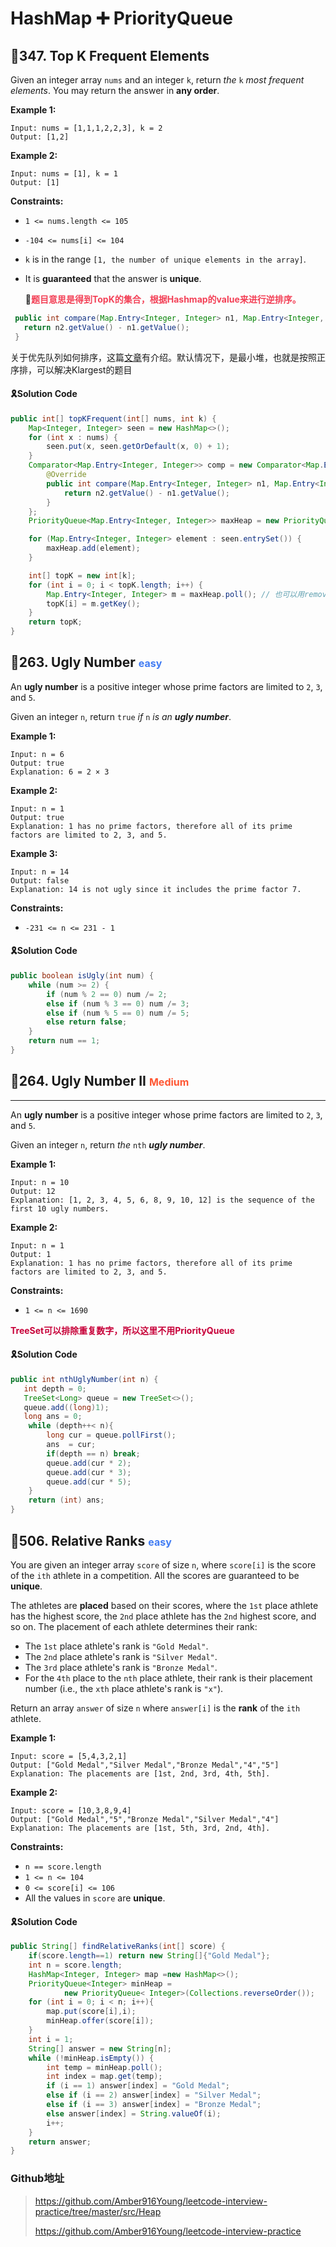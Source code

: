 # HashMap ➕ PriorityQueue

## 💙347. Top K Frequent Elements

Given an integer array `nums` and an integer `k`, return *the* `k` *most frequent elements*. You may return the answer in **any order**.

**Example 1:**

```
Input: nums = [1,1,1,2,2,3], k = 2
Output: [1,2]
```

**Example 2:**

```
Input: nums = [1], k = 1
Output: [1]
```

**Constraints:**

- `1 <= nums.length <= 105`

- `-104 <= nums[i] <= 104`

- `k` is in the range `[1, the number of unique elements in the array]`.

- It is **guaranteed** that the answer is **unique**.

  

  📝**<font color="#F34157">题目意思是得到TopK的集合，根据Hashmap的value来进行逆排序。</font>**

```java
 public int compare(Map.Entry<Integer, Integer> n1, Map.Entry<Integer, Integer> n2) {
   return n2.getValue() - n1.getValue();
 }
```

关于优先队列如何排序，这篇[文章](https://www.youngbird97.top/view/detail/id/82224/category/article)有介绍。默认情况下，是最小堆，也就是按照正序排，可以解决Klargest的题目

#### 🎗Solution Code

```java
public int[] topKFrequent(int[] nums, int k) {
    Map<Integer, Integer> seen = new HashMap<>();
    for (int x : nums) {
        seen.put(x, seen.getOrDefault(x, 0) + 1);
    }
    Comparator<Map.Entry<Integer, Integer>> comp = new Comparator<Map.Entry<Integer, Integer>>() {
        @Override
        public int compare(Map.Entry<Integer, Integer> n1, Map.Entry<Integer, Integer> n2) {
            return n2.getValue() - n1.getValue();
        }
    };
    PriorityQueue<Map.Entry<Integer, Integer>> maxHeap = new PriorityQueue<Map.Entry<Integer, Integer>>(comp);

    for (Map.Entry<Integer, Integer> element : seen.entrySet()) {
        maxHeap.add(element);
    }

    int[] topK = new int[k];
    for (int i = 0; i < topK.length; i++) {
        Map.Entry<Integer, Integer> m = maxHeap.poll(); // 也可以用remove
        topK[i] = m.getKey();
    }
    return topK;
}
```

## 💙263. Ugly Number <font color=#417CF3 size=3>easy</font>

An **ugly number** is a positive integer whose prime factors are limited to `2`, `3`, and `5`.

Given an integer `n`, return `true` *if* `n` *is an **ugly number***.

**Example 1:**

```
Input: n = 6
Output: true
Explanation: 6 = 2 × 3
```

**Example 2:**

```
Input: n = 1
Output: true
Explanation: 1 has no prime factors, therefore all of its prime factors are limited to 2, 3, and 5.
```

**Example 3:**

```
Input: n = 14
Output: false
Explanation: 14 is not ugly since it includes the prime factor 7.		
```

**Constraints:**

- `-231 <= n <= 231 - 1`

#### 🎗Solution Code

```java
public boolean isUgly(int num) {
    while (num >= 2) {
        if (num % 2 == 0) num /= 2;
        else if (num % 3 == 0) num /= 3;
        else if (num % 5 == 0) num /= 5;
        else return false;
    }
    return num == 1;
}
```

## 💙264. Ugly Number II <font color=#FF5733 size=3>Medium</font>

****

An **ugly number** is a positive integer whose prime factors are limited to `2`, `3`, and `5`.

Given an integer `n`, return *the* `nth` ***ugly number***.

**Example 1:**

```
Input: n = 10
Output: 12
Explanation: [1, 2, 3, 4, 5, 6, 8, 9, 10, 12] is the sequence of the first 10 ugly numbers.
```

**Example 2:**

```
Input: n = 1
Output: 1
Explanation: 1 has no prime factors, therefore all of its prime factors are limited to 2, 3, and 5.
```

**Constraints:**

- `1 <= n <= 1690`

**<font color = "#C70039">TreeSet可以排除重复数字，所以这里不用PriorityQueue</font>**

#### 🎗Solution Code

```java
public int nthUglyNumber(int n) {
   int depth = 0;
   TreeSet<Long> queue = new TreeSet<>();
   queue.add((long)1);
   long ans = 0;
    while (depth++< n){
        long cur = queue.pollFirst();
        ans  = cur;
        if(depth == n) break;
        queue.add(cur * 2);
        queue.add(cur * 3);
        queue.add(cur * 5);
    }
    return (int) ans;
}
```

## 🥇506. Relative Ranks <font color=#417CF3 size=3>easy</font>

You are given an integer array `score` of size `n`, where `score[i]` is the score of the `ith` athlete in a competition. All the scores are guaranteed to be **unique**.

The athletes are **placed** based on their scores, where the `1st` place athlete has the highest score, the `2nd` place athlete has the `2nd` highest score, and so on. The placement of each athlete determines their rank:

- The `1st` place athlete's rank is `"Gold Medal"`.
- The `2nd` place athlete's rank is `"Silver Medal"`.
- The `3rd` place athlete's rank is `"Bronze Medal"`.
- For the `4th` place to the `nth` place athlete, their rank is their placement number (i.e., the `xth` place athlete's rank is `"x"`).

Return an array `answer` of size `n` where `answer[i]` is the **rank** of the `ith` athlete.

**Example 1:**

```
Input: score = [5,4,3,2,1]
Output: ["Gold Medal","Silver Medal","Bronze Medal","4","5"]
Explanation: The placements are [1st, 2nd, 3rd, 4th, 5th].
```

**Example 2:**

```
Input: score = [10,3,8,9,4]
Output: ["Gold Medal","5","Bronze Medal","Silver Medal","4"]
Explanation: The placements are [1st, 5th, 3rd, 2nd, 4th].
```

**Constraints:**

- `n == score.length`
- `1 <= n <= 104`
- `0 <= score[i] <= 106`
- All the values in `score` are **unique**.

#### 🎗Solution Code

```java
public String[] findRelativeRanks(int[] score) {
    if(score.length==1) return new String[]{"Gold Medal"};
    int n = score.length;
    HashMap<Integer, Integer> map =new HashMap<>();
    PriorityQueue<Integer> minHeap =
            new PriorityQueue< Integer>(Collections.reverseOrder());
    for (int i = 0; i < n; i++){
        map.put(score[i],i);
        minHeap.offer(score[i]);
    }
    int i = 1;
    String[] answer = new String[n];
    while (!minHeap.isEmpty()) {
        int temp = minHeap.poll();
        int index = map.get(temp);
        if (i == 1) answer[index] = "Gold Medal";
        else if (i == 2) answer[index] = "Silver Medal";
        else if (i == 3) answer[index] = "Bronze Medal";
        else answer[index] = String.valueOf(i);
        i++;
    }
    return answer;
}
```

### Github地址

> https://github.com/Amber916Young/leetcode-interview-practice/tree/master/src/Heap
>
> https://github.com/Amber916Young/leetcode-interview-practice

